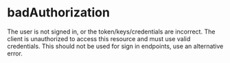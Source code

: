 # badAuthorization
The user is not signed in, or the token/keys/credentials are incorrect. The client is unauthorized to access this resource and must use valid credentials. This should not be used for sign in endpoints, use an alternative error.
